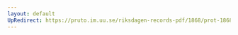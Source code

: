 ```yaml
---
layout: default
UpRedirect: https://pruto.im.uu.se/riksdagen-records-pdf/1868/prot-1868--fk--502/prot-1868--fk--502_002.pdf
---
```

